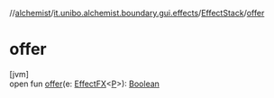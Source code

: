 //[alchemist](../../../index.md)/[it.unibo.alchemist.boundary.gui.effects](../index.md)/[EffectStack](index.md)/[offer](offer.md)

# offer

[jvm]\
open fun [offer](offer.md)(e: [EffectFX](../-effect-f-x/index.md)<[P](../../it.unibo.alchemist.boundary.gui.effects.json/-effect-group-adapter/index.md)>): [Boolean](https://kotlinlang.org/api/latest/jvm/stdlib/kotlin/-boolean/index.html)
